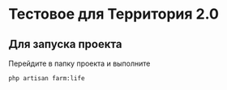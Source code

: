 # Тестовое для Территория 2.0

## Для запуска проекта

Перейдите в папку проекта и выполните

```shell
php artisan farm:life
```
